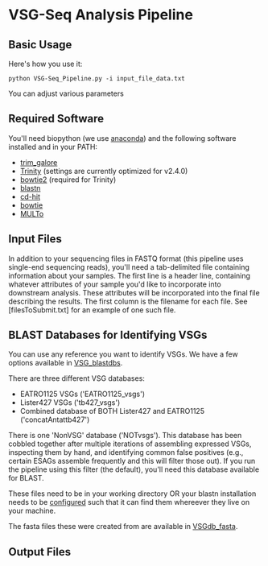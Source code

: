 # VSG-Seq Analysis Pipeline

## Basic Usage
Here's how you use it:  
```
python VSG-Seq_Pipeline.py -i input_file_data.txt 
```
You can adjust various parameters

## Required Software

You'll need biopython (we use [anaconda](https://anaconda.org/anaconda/python)) and the following software installed and in your PATH:  

* [trim_galore](https://www.bioinformatics.babraham.ac.uk/projects/trim_galore/)  
* [Trinity](https://github.com/trinityrnaseq/trinityrnaseq/releases)  (settings are currently optimized for v2.4.0)
* [bowtie2](http://bowtie-bio.sourceforge.net/bowtie2/index.shtml) (required for Trinity)
* [blastn](https://www.ncbi.nlm.nih.gov/books/NBK279671/)  
* [cd-hit](https://github.com/weizhongli/cdhit)
* [bowtie](http://bowtie-bio.sourceforge.net/index.shtml)
* [MULTo](http://sandberg.cmb.ki.se/multo/)  

## Input Files

 In addition to your sequencing files in FASTQ format (this pipeline uses single-end sequencing reads), you'll need a tab-delimited file containing information about your samples. The first line is a header line, containing whatever attributes of your sample you'd like to incorporate into downstream analysis. These attributes will be incorporated into the final file describing the results. The first column is the filename for each file. See [filesToSubmit.txt] for an example of one such file.

## BLAST Databases for Identifying VSGs

You can use any reference you want to identify VSGs. We have a few options available in [VSG_blastdbs](VSG_blastdbs).

There are three different VSG databases:
* EATRO1125 VSGs ('EATRO1125_vsgs')
* Lister427 VSGs ('tb427_vsgs')
* Combined database of BOTH Lister427 and EATRO1125 ('concatAntattb427')

There is one 'NonVSG' database ('NOTvsgs'). This database has been cobbled together after multiple iterations of assembling expressed VSGs, inspecting them by hand, and identifying common false positives (e.g., certain ESAGs assemble frequently and this will filter those out). If you run the pipeline using this filter (the default), you'll need this database available for BLAST.  

These files need to be in your working directory OR your blastn installation needs to be [configured](http://telliott99.blogspot.com/2009/12/blast-ncbirc-file.html) such that it can find them whereever they live on your machine.

The fasta files these were created from are available in [VSGdb_fasta](VSGdb_fasta).

## Output Files


